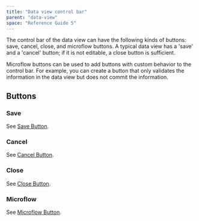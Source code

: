 ```yaml
---
title: "Data view control bar"
parent: "data-view"
space: "Reference Guide 5"
---
```



The control bar of the data view can have the following kinds of buttons: save, cancel, close, and microflow buttons. A typical data view has a 'save' and a 'cancel' button; if it is not editable, a close button is sufficient.

Microflow buttons can be used to add buttons with custom behavior to the control bar. For example, you can create a button that only validates the information in the data view but does not commit the information.

## Buttons

### Save

See [Save Button](/refguide5/data-view-save-button).

### Cancel

See [Cancel Button](/refguide5/data-view-cancel-button).

### Close

See [Close Button](/refguide5/data-view-close-button).

### Microflow

See [Microflow Button](/refguide5/data-view-microflow-button).
